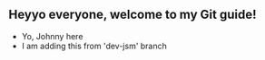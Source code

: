 ## Heyyo everyone, welcome to my Git guide! 
- Yo, Johnny here
- I am adding this from 'dev-jsm' branch